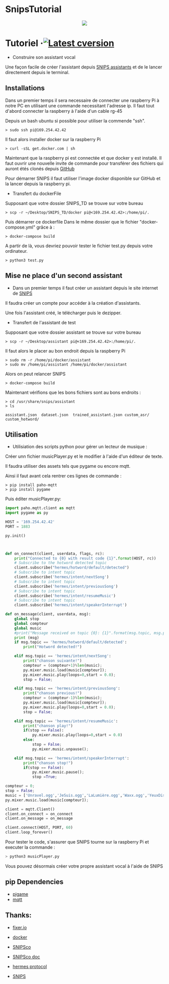 # SnipsTutorial

<p align="center">
  <img src="https://camo.githubusercontent.com/49ba9a98bff75e6dc20a9cc4e2f85c77ac5279e4/68747470733a2f2f73332e616d617a6f6e6177732e636f6d2f6765742e646f63732e736e6970732e61692f7374617469632f696d616765732f77696b692f736e6970735f62616e6e65725f70726f642e706e67">
  
# Tutoriel &middot;[![Latest cversion](https://img.shields.io/badge/version-1.0.0-green.svg)](https://github.com/Davidchasseray/3-musketeers/tree/master/cash)


*  Construire son assistant vocal

Une façon facile de créer l'assistant depuis [SNIPS assistants](https://snips.ai/) et de le lancer directement depuis le terminal.




## Installations

Dans un premier temps il sera necessaire de connecter une raspberry Pi à notre PC en utilisant une commande necessitant l'adresse ip. Il faut tout d'abord connecter la raspberry à l'aide d'un cable rg-45


Depuis un bash ubuntu si possible pour utiliser la commende "ssh".
```
> sudo ssh pi@169.254.42.42
```

Il faut alors installer docker sur la raspberry Pi

```
> curl -sSL get.docker.com | sh
```


Maintenant que la raspberry pi est connectée et que docker y est installé. 
Il faut ouvrir une nouvelle invite de commande pour transférer des fichiers qui auront étés clonés depuis [GitHub](https://github.com/neallausson/SnipsTutorial/tree/master/SNIP%20TD) 


Pour démarrer SNIPS il faut utiliser l'image docker disponible sur GitHub et la lancer depuis la raspberry pi.

* Transfert du dockerFile

Supposant que votre dossier SNIPS_TD se trouve sur votre bureau
```
> scp -r ~/Desktop/SNIPS_TD/docker pi@<169.254.42.42>:/home/pi/.
```


Puis démarrer ce dockerfile Dans le même dossier que le fichier "docker-compose.yml" grâce à : 
```
> docker-compose build
```

A partir de là, vous devriez pouvoir tester le fichier test.py depuis votre ordinateur.
```
> python3 test.py
```
## Mise ne place d'un second assistant

* Dans un premier temps il faut créer un assistant depuis le site internet de [SNIPS](https://console.snips.ai/assistants/proj_9MBdrbdxddo?store=1)

Il faudra créer un compte pour accéder à la création d'assistants. 

Une fois l'assistant créé, le télécharger puis le dezipper.

 * Transfert de l'assistant de test

 Supposant que votre dossier assistant se trouve sur votre bureau
```
> scp -r ~/Desktop/assistant pi@<169.254.42.42>:/home/pi/.
```


Il faut alors le placer au bon endroit depuis la raspberry Pi 
```
> sudo rm -r /home/pi/docker/assistant
> sudo mv /home/pi/assistant /home/pi/docker/assistant
```

Alors on peut relancer SNIPS
```
> docker-compose build
```

Maintenant vérifions que les bons fichiers sont au bons endroits :

```
> cd /usr/share/snips/assistant
> ls

assistant.json  dataset.json  trained_assistant.json custom_asr/ custom_hotword/
```

## Utilisation
* Utilisiation des scripts python pour gérer un lecteur de musique :

Créer unn fichier musicPlayer.py et le modifier à l'aide d'un éditeur de texte.

Il faudra utiliser des assets tels que pygame ou encore mqtt. 

Ainsi il faut avant cela rentrer ces lignes de commande : 
```
> pip install paho-mqtt
> pip install pygame
```

Puis éditer musicPlayer.py:
```python
import paho.mqtt.client as mqtt
import pygame as py

HOST = '169.254.42.42'
PORT = 1883

py.init()



def on_connect(client, userdata, flags, rc):
    print("Connected to {0} with result code {1}".format(HOST, rc))
    # Subscribe to the hotword detected topic
    client.subscribe("hermes/hotword/default/detected")
    # Subscribe to intent topic
    client.subscribe('hermes/intent/nextSong')
    # Subscribe to intent topic
    client.subscribe('hermes/intent/previousSong')
    # Subscribe to intent topic
    client.subscribe('hermes/intent/resumeMusic')
    # Subscribe to intent topic
    client.subscribe('hermes/intent/speakerInterrupt')

def on_message(client, userdata, msg):
    global stop
    global compteur
    global music
    #print("Message received on topic {0}: {1}".format(msg.topic, msg.payload))
    print (msg)
    if msg.topic == 'hermes/hotword/default/detected':
        print("Hotword detected!")

    elif msg.topic == 'hermes/intent/nextSong':
        print("chanson suivante!")
        compteur = (compteur+1)%len(music);
        py.mixer.music.load(music[compteur]);
        py.mixer.music.play(loops=0,start = 0.0);
        stop = False;

    elif msg.topic == 'hermes/intent/previousSong':
        print("chanson previous!")
        compteur = (compteur-1)%len(music);
        py.mixer.music.load(music[compteur]);
        py.mixer.music.play(loops=0,start = 0.0);
        stop = False;

    elif msg.topic == 'hermes/intent/resumeMusic':
        print("chanson play!")
        if(stop == False):
            py.mixer.music.play(loops=0,start = 0.0)
        else:
            stop = False;
            py.mixer.music.unpause();

    elif msg.topic == 'hermes/intent/speakerInterrupt':
        print("chanson stop!")
        if(stop == False):
            py.mixer.music.pause();
            stop =True;

compteur = 0;
stop = False;
music = ['Unravel.ogg','JeSuis.ogg','LaLumière.ogg','Waxx.ogg','YeuxDisent.ogg'];
py.mixer.music.load(music[compteur]);

client = mqtt.Client()
client.on_connect = on_connect
client.on_message = on_message

client.connect(HOST, PORT, 60)
client.loop_forever()

```

Pour tester le code, s'assurer que SNIPS tourne sur la raspberry Pi et executer la commande :
```sh
> python3 musicPlayer.py
```

Vous pouvez désormais créer votre propre assistant vocal à l'aide de SNIPS

## pip Dependencies 

- [pigame](https://www.pygame.org/news)
- [mqtt](http://mqtt.org/)


## Thanks:

- [fixer.io](http://fixer.io/) 

- [docker](https://docs.docker.com/install/linux/docker-ce/ubuntu/#set-up-the-repository)

- [SNIPSco](https://snipsco.github.io/sam/tutorials/mqtt-python)

- [SNIPSco doc](https://github.com/snipsco/snips-platform-documentation/wiki/2.-Create-an-assistant-using-an-existing-bundle)


- [hermes protocol](https://github.com/snipsco/snips-platform-documentation/wiki/6.--Miscellaneous#hermes-protocol)


- [SNIPS](https://snips.ai/)
